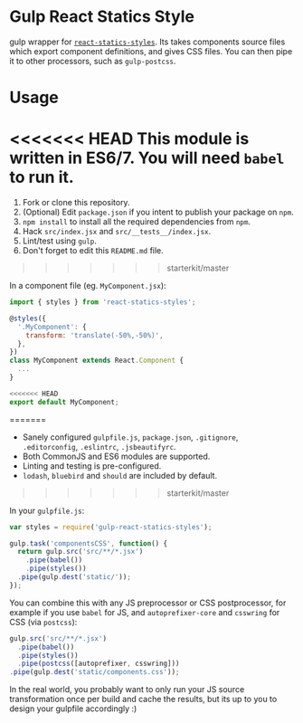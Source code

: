 Gulp React Statics Style
========================

gulp wrapper for [`react-statics-styles`](https://github.com/elierotenberg/react-statics-styles).
Its takes components source files which export component definitions, and gives CSS files. You can then pipe it to other processors, such as `gulp-postcss`.

Usage
=====

<<<<<<< HEAD
This module is written in ES6/7. You will need `babel` to run it.
=======
1. Fork or clone this repository.
2. (Optional) Edit `package.json` if you intent to publish your package on `npm`.
3. `npm install` to install all the required dependencies from `npm`.
4. Hack `src/index.jsx` and `src/__tests__/index.jsx`.
5. Lint/test using `gulp`.
6. Don't forget to edit this `README.md` file.
>>>>>>> starterkit/master

In a component file (eg. `MyComponent.jsx`):
```js
import { styles } from 'react-statics-styles';

@styles({
  '.MyComponent': {
    transform: 'translate(-50%,-50%)',
  },
})
class MyComponent extends React.Component {
  ...
}

<<<<<<< HEAD
export default MyComponent;
```
=======
- Sanely configured `gulpfile.js`, `package.json`, `.gitignore`, `.editorconfig`, `.eslintrc`, `.jsbeautifyrc`.
- Both CommonJS and ES6 modules are supported.
- Linting and testing is pre-configured.
- `lodash`, `bluebird` and `should` are included by default.
>>>>>>> starterkit/master

In your `gulpfile.js`:

```js
var styles = require('gulp-react-statics-styles');

gulp.task('componentsCSS', function() {
  return gulp.src('src/**/*.jsx')
    .pipe(babel())
    .pipe(styles())
  .pipe(gulp.dest('static/'));
});
```

You can combine this with any JS preprocessor or CSS postprocessor, for example if you use `babel` for JS, and `autoprefixer-core` and `csswring` for CSS (via `postcss`):

```js
gulp.src('src/**/*.jsx')
  .pipe(babel())
  .pipe(styles())
  .pipe(postcss([autoprefixer, csswring]))
.pipe(gulp.dest('static/components.css'));
```

In the real world, you probably want to only run your JS source transformation once per build and cache the results, but its up to you to design your gulpfile accordingly :)
